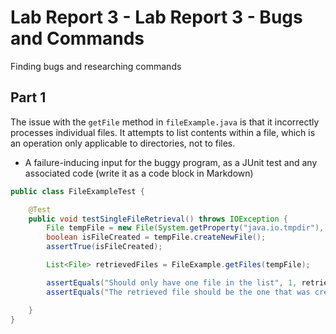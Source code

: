 # Lab Report 3 - Lab Report 3 - Bugs and Commands
Finding bugs and researching commands 
## Part 1
The issue with the `getFile` method in `fileExample.java`  is that it incorrectly processes individual files. It attempts to list contents within a file, which is an operation only applicable to directories, not to files.
- A failure-inducing input for the buggy program, as a JUnit test and any associated code (write it as a code block in Markdown)
```java
public class FileExampleTest {

    @Test
    public void testSingleFileRetrieval() throws IOException {
        File tempFile = new File(System.getProperty("java.io.tmpdir"), "sampleTestFile.txt");
        boolean isFileCreated = tempFile.createNewFile();
        assertTrue(isFileCreated);

        List<File> retrievedFiles = FileExample.getFiles(tempFile);

        assertEquals("Should only have one file in the list", 1, retrievedFiles.size());
        assertEquals("The retrieved file should be the one that was created", tempFile, retrievedFiles.get(0));

    }
}


```